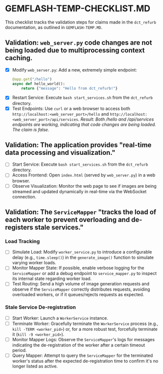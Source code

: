 # GEMFLASH-TEMP-CHECKLIST.MD

This checklist tracks the validation steps for claims made in the `dct_refurb` documentation, as outlined in `GEMFLASH-TEMP.MD`.

## Validation: `web_server.py` code changes are not being loaded due to multiprocessing context caching.

- [x] Modify `web_server.py`: Add a new, extremely simple endpoint:
  ```python
  @app.get("/hello")
  async def hello_world():
      return {"message": "Hello from dct_refurb!"}
  ```
- [x] Restart Service: Execute `bash start_services.sh` from the `dct_refurb` directory.
- [x] Test Endpoints: Use `curl` or a web browser to access both `http://localhost:<web_server_port>/hello` and `http://localhost:<web_server_port>/api/services`.
  *Result: Both /hello and /api/services endpoints are working, indicating that code changes are being loaded. The claim is false.*

## Validation: The application provides "real-time data processing and visualization."

- [ ] Start Service: Execute `bash start_services.sh` from the `dct_refurb` directory.
- [ ] Access Frontend: Open `index.html` (served by `web_server.py`) in a web browser.
- [ ] Observe Visualization: Monitor the web page to see if images are being streamed and updated dynamically in real-time via the WebSocket connection.

## Validation: The `ServiceMapper` "tracks the load of each worker to prevent overloading and de-registers stale services."

### Load Tracking

- [ ] Simulate Load: Modify `worker_service.py` to introduce a configurable delay (e.g., `time.sleep()`) in the `generate_image()` function to simulate varying worker loads.
- [ ] Monitor Mapper State: If possible, enable verbose logging for the `ServiceMapper` or add a debug endpoint to `service_mapper.py` to inspect its internal state regarding worker load.
- [ ] Test Routing: Send a high volume of image generation requests and observe if the `ServiceMapper` correctly distributes requests, avoiding overloaded workers, or if it queues/rejects requests as expected.

### Stale Service De-registration

- [ ] Start Worker: Launch a `WorkerService` instance.
- [ ] Terminate Worker: Gracefully terminate the `WorkerService` process (e.g., `kill -TERM <worker_pid>`) or, for a more robust test, forcefully terminate it (`kill -9 <worker_pid>`).
- [ ] Monitor Mapper Logs: Observe the `ServiceMapper`'s logs for messages indicating the de-registration of the worker after a certain timeout period.
- [ ] Query Mapper: Attempt to query the `ServiceMapper` for the terminated worker's status after the expected de-registration time to confirm it's no longer listed as active.

